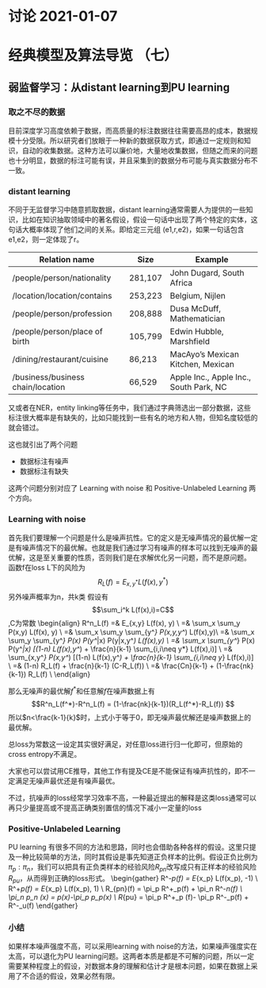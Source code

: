 讨论 2021-01-07
=

# 经典模型及算法导览 （七）
## 弱监督学习：从distant learning到PU learning

### 取之不尽的数据
目前深度学习高度依赖于数据，而高质量的标注数据往往需要高昂的成本，数据规模十分受限。所以研究者们放眼于一种新的数据获取方式，即通过一定规则和知识，自动的收集数据。这种方法可以廉价地，大量地收集数据，但随之而来的问题也十分明显，数据的标注可能有误，并且采集到的数据分布可能与真实数据分布不一致。

### distant learning
不同于无监督学习中随意抓取数据，distant learning通常需要人为提供的一些知识，比如在知识抽取领域中的著名假设，假设一句话中出现了两个特定的实体，这句话大概率体现了他们之间的关系。即给定三元组 (e1,r,e2)，如果一句话包含e1,e2，则一定体现了r。

|Relation name |Size |Example|
|-|-|-|
|/people/person/nationality |281,107 |John Dugard, South Africa|
|/location/location/contains| 253,223| Belgium, Nijlen|
|/people/person/profession| 208,888| Dusa McDuff, Mathematician|
|/people/person/place of birth |105,799| Edwin Hubble, Marshfield|
|/dining/restaurant/cuisine |86,213| MacAyo’s Mexican Kitchen, Mexican|
|/business/business chain/location |66,529| Apple Inc., Apple Inc., South Park, NC|

又或者在NER，entity linking等任务中，我们通过字典筛选出一部分数据，这些标注很大概率是有缺失的，比如只能找到一些有名的地方和人物，但知名度较低的就会错过。

这也就引出了两个问题
- 数据标注有噪声
- 数据标注有缺失

这两个问题分别对应了 Learning with noise 和 Positive-Unlabeled Learning  两个方向。

### Learning with noise
首先我们要理解一个问题是什么是噪声抗性。它的定义是无噪声情况的最优解一定是有噪声情况下的最优解。也就是我们通过学习有噪声的样本可以找到无噪声的最优解，这是至关重要的性质，否则我们是在求解优化另一问题，而不是原问题。
函数f在loss L下的风险为$$R_L(f) = E_{x,y^*} L(f(x), y^*)$$
另外噪声概率为n，共k类
假设有$$\sum_i^k L(f(x),i)=C$$,C为常数
\begin{align}
R^n_L(f) =& E_{x,y} L(f(x), y) \\
=& \sum_x \sum_y P(x,y) L(f(x), y) \\
=& \sum_x \sum_y \sum_{y^*} P(x,y,y^*) L(f(x),y)\\
=& \sum_x \sum_y \sum_{y^*} P(x) P(y^*|x) P(y|x,y^*) L(f(x),y) \\
=& \sum_x \sum_{y^*} P(x) P(y^*|x) [(1-n) L(f(x),y^*) + \frac{n}{k-1} \sum_{i,i\neq y*} L(f(x),i)] \\
=& \sum_{x,y^*} P(x,y^*) [(1-n) L(f(x),y^*) + \frac{n}{k-1} \sum_{i,i\neq y*} L(f(x),i)] \\
=& (1-n) R_L(f) + \frac{n}{k-1} (C-R_L(f)) \\
=& \frac{Cn}{k-1} + (1-\frac{nk}{k-1}) R_L(f) \\
\end{align}

那么无噪声的最优解$f^*$和任意解$f$在噪声数据上有
$$R^n_L(f^*)-R^n_L(f) = (1-\frac{nk}{k-1})(R_L(f^*)-R_L(f)) $$
所以$n<\frac{k-1}{k}$时，上式小于等于0，即无噪声最优解还是噪声数据上的最优解。

总loss为常数这一设定其实很好满足，对任意loss进行归一化即可，但原始的cross entropy不满足。

大家也可以尝试用CE推导，其他工作有提及CE是不能保证有噪声抗性的，即不一定满足无噪声最优还是有噪声最优。

不过，抗噪声的loss经常学习效率不高，一种最近提出的解释是这类loss通常可以再只少量提高或不提高正确类别置信的情况下减小一定量的loss


### Positive-Unlabeled Learning
PU learning 有很多不同的方法和思路，同时也会借助各种各样的假设。这里只提及一种比较简单的方法，同时其假设是事先知道正负样本的比例。假设正负比例为$\pi_p : \pi_n$，我们可以把具有正负类样本的经验风险$R_{pn}$改写成只有正样本的经验风险$R_{pu}$，从而得到正确的loss形式。
\begin{gather}
R^-_p(f) = E_{x_p} L(f(x_p), -1) \\
R^+_p(f) = E_{x_p} L(f(x_p), 1) \\
R_{pn}(f) = \pi_p R^+_p(f) + \pi_n R^-_n(f) \\
\pi_n p_n (x) = p(x)-\pi_p p_p(x) \\
R_{pu} = \pi_p R^+_p (f)- \pi_p R^-_p(f) + R^-_u(f) 
\end{gather}

### 小结
如果样本噪声强度不高，可以采用learning with noise的方法，如果噪声强度实在太高，可以退化为PU learning问题。这两者本质是都是不可解的问题，所以一定需要某种程度上的假设，对数据本身的理解和估计才是根本问题，如果在数据上采用了不合适的假设，效果必然有限。

